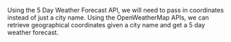 Using the 5 Day Weather Forecast API, we will need to pass in coordinates instead of just a city name. Using the OpenWeatherMap APIs, we can retrieve geographical coordinates given a city name and get a 5 day weather forecast.
